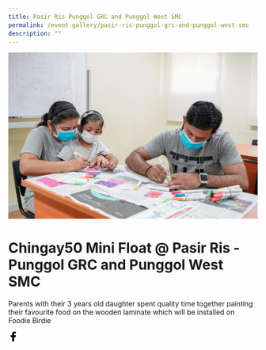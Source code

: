 ```yaml
---
title: Pasir Ris Punggol GRC and Punggol West SMC
permalink: /event-gallery/pasir-ris-punggol-grc-and-punggol-west-smc
description: ""
---
```

![](/images/Event%20Gallery/chingay50-mini-float-@-pasir-ris---punggol-grc-and-punggol-west-smc-2.jpeg)
# **Chingay50 Mini Float @ Pasir Ris - Punggol GRC and Punggol West SMC**
Parents with their 3 years old daughter spent quality time together painting their favourite food on the wooden laminate which will be installed on Foodie Birdie

<a href="http://www.facebook.com/sharer.php?u=http://www.chingay.gov.sg/image/event-gallery/chingay50-mini-float-@-pasir-ris---punggol-grc-and-punggol-west-smc" style="float:left;">
	<img src="/images/facebook.png" style="width:auto;height:20px;">
</a>